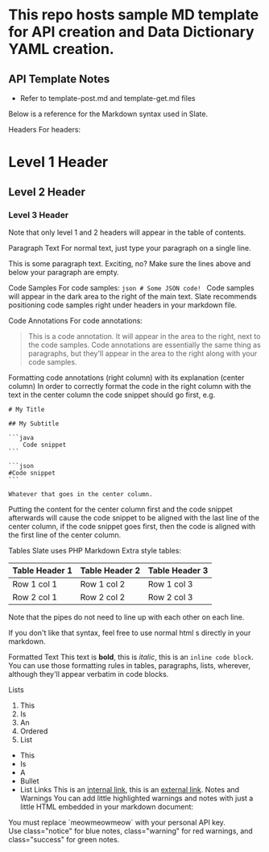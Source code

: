 # This repo hosts sample MD template for API creation and Data Dictionary YAML creation. 

## API Template Notes
* Refer to template-post.md and template-get.md files 

Below is a reference for the Markdown syntax used in Slate.

Headers
For headers:

# Level 1 Header
## Level 2 Header
### Level 3 Header
Note that only level 1 and 2 headers will appear in the table of contents.

Paragraph Text
For normal text, just type your paragraph on a single line.

This is some paragraph text. Exciting, no?
Make sure the lines above and below your paragraph are empty.

Code Samples
For code samples:
	```json
	# Some JSON code!
	```
Code samples will appear in the dark area to the right of the main text. Slate recommends positioning code samples right under headers in your markdown file.

Code Annotations
For code annotations:

> This is a code annotation. It will appear in the area to the right, next to the code samples.
Code annotations are essentially the same thing as paragraphs, but they'll appear in the area to the right along with your code samples.

Formatting code annotations (right column) with its explanation (center column)
In order to correctly format the code in the right column with the text in the center column the code snippet should go first, e.g.

    # My Title

    ## My Subtitle

    ```java
        Code snippet
    ```

    ```json
    #Code snippet
    ```

    Whatever that goes in the center column.
Putting the content for the center column first and the code snippet afterwards will cause the code snippet to be aligned with the last line of the center column, if the code snippet goes first, then the code is aligned with the first line of the center column.

Tables
Slate uses PHP Markdown Extra style tables:

Table Header 1 | Table Header 2 | Table Header 3
-------------- | -------------- | --------------
Row 1 col 1 | Row 1 col 2 | Row 1 col 3
Row 2 col 1 | Row 2 col 2 | Row 2 col 3
Note that the pipes do not need to line up with each other on each line.

If you don't like that syntax, feel free to use normal html <table>s directly in your markdown.

Formatted Text
This text is **bold**, this is *italic*, this is an `inline code block`.
You can use those formatting rules in tables, paragraphs, lists, wherever, although they'll appear verbatim in code blocks.

Lists
1. This
2. Is
3. An
4. Ordered
5. List

* This
* Is
* A
* Bullet
* List
Links
This is an [internal link](#error-code-definitions), this is an [external link](http://deltadental.com).
Notes and Warnings
You can add little highlighted warnings and notes with just a little HTML embedded in your markdown document:

<aside class="notice">
You must replace `meowmeowmeow` with your personal API key.
</aside>
Use class="notice" for blue notes, class="warning" for red warnings, and class="success" for green notes.
